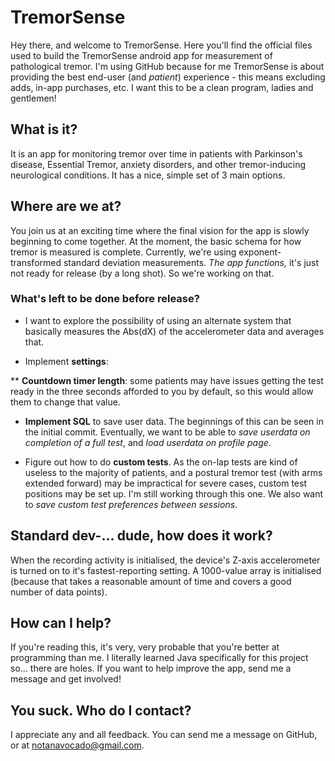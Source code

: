 # TremorSense
Hey there, and welcome to TremorSense. Here you'll find the official files used to build the TremorSense android app for measurement of pathological tremor. I'm using GitHub because for me TremorSense is about providing the best end-user (and *patient*) experience - this means excluding adds, in-app purchases, etc. I want this to be a clean program, ladies and gentlemen!

## What is it?
It is an app for monitoring tremor over time in patients with Parkinson's disease, Essential Tremor, anxiety disorders, and other tremor-inducing neurological conditions. It has a nice, simple set of 3 main options.

## Where are we at?
You join us at an exciting time where the final vision for the app is slowly beginning to come together. At the moment, the basic schema for how tremor is measured is complete. Currently, we're using exponent-transformed standard deviation measurements. *The app functions,* it's just not ready for release (by a long shot). So we're working on that.

### What's left to be done before release?

* I want to explore the possibility of using an alternate system that basically measures the Abs(dX) of the accelerometer data and averages that.

* Implement **settings**:

** **Countdown timer length**: some patients may have issues getting the test ready in the three seconds afforded to you by default, so this would allow them to change that value.

* **Implement SQL** to save user data. The beginnings of this can be seen in the initial commit. Eventually, we want to be able to *save userdata on completion of a full test*, and *load userdata on profile page*.

* Figure out how to do **custom tests**. As the on-lap tests are kind of useless to the majority of patients, and a postural tremor test (with arms extended forward) may be impractical for severe cases, custom test positions may be set up. I'm still working through this one. We also want to *save custom test preferences between sessions*.

## Standard dev-... dude, how does it work?

When the recording activity is initialised, the device's Z-axis accelerometer is turned on to it's fastest-reporting setting. A 1000-value array is initialised (because that takes a reasonable amount of time and covers a good number of data points). 

## How can I help?
If you're reading this, it's very, very probable that you're better at programming than me. I literally learned Java specifically for this project so... there are holes. If you want to help improve the app, send me a message and get involved!

## You suck. Who do I contact?
I appreciate any and all feedback. You can send me a message on GitHub, or at notanavocado@gmail.com.
